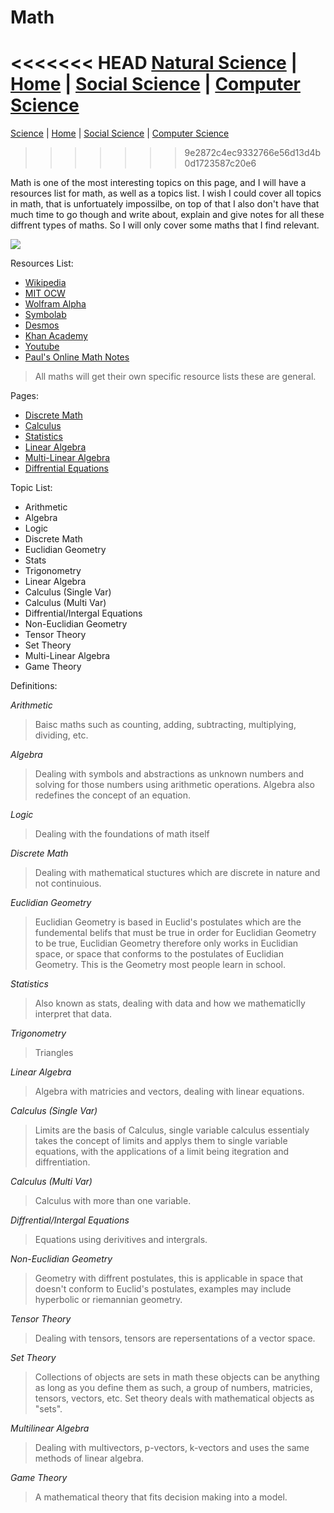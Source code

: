 # Math

<<<<<<< HEAD
[Natural Science](./file.md) | [Home](./README.md) | [Social Science](./file3.md) | [Computer Science](./file4.md)
=======
[Science](./file.md) | [Home](./README.md) | [Social Science](./file3.md) | [Computer Science](./file4.md)
>>>>>>> 9e2872c4ec9332766e56d13d4b0d1723587c20e6

Math is one of the most interesting topics on this page, and I will have a resources list for math, as well as a topics list. I wish I could cover all topics in math, that is unfortuately impossilbe, on top of that I also don't have that much time to go though and write about, explain and give notes for all these diffrent types of maths. So I will only cover some maths that I find relevant.

![](https://proxy.duckduckgo.com/iu/?u=https%3A%2F%2Fedgy.app%2Fwp-content%2Fuploads%2F2018%2F04%2FMath-awareness-month-feature-image.jpg&f=1&nofb=1)

Resources List:

* [Wikipedia](https://www.wikipedia.org/)
* [MIT OCW](https://ocw.mit.edu/index.htm)
* [Wolfram Alpha](https://www.wolframalpha.com/)
* [Symbolab](https://www.symbolab.com/)
* [Desmos](https://www.desmos.com/calculator)
* [Khan Academy](https://www.khanacademy.org/math)
* [Youtube](https://www.youtube.com/)
* [Paul's Online Math Notes](http://tutorial.math.lamar.edu/)

>All maths will get their own specific resource lists these are general.

Pages:

* [Discrete Math](./file2/dm.md)
* [Calculus](./file2/calc.md)
* [Statistics](./file2/stats.md)
* [Linear Algebra](./file2/linalg.md)
* [Multi-Linear Algebra](./file2./multilinalg.md)
* [Diffrential Equations](./file2/diffeq.md)

Topic List:

* Arithmetic
* Algebra
* Logic
* Discrete Math
* Euclidian Geometry
* Stats
* Trigonometry
* Linear Algebra
* Calculus (Single Var)
* Calculus (Multi Var)
* Diffrential/Intergal Equations
* Non-Euclidian Geometry
* Tensor Theory
* Set Theory
* Multi-Linear Algebra
* Game Theory

Definitions:

*Arithmetic*
>Baisc maths such as counting, adding, subtracting, multiplying, dividing, etc.

*Algebra*
>Dealing with symbols and abstractions as unknown numbers and solving for those numbers using arithmetic operations. Algebra also redefines the concept of an equation.

*Logic*
>Dealing with the foundations of math itself

*Discrete Math*
>Dealing with mathematical stuctures which are discrete in nature and not continuious.

*Euclidian Geometry*
>Euclidian Geometry is based in Euclid's postulates which are the fundemental belifs that must be true in order for Euclidian Geometry to be true, Euclidian Geometry therefore only works in Euclidian space, or space that conforms to the postulates of Euclidian Geometry. This is the Geometry most people learn in school.

*Statistics*
>Also known as stats, dealing with data and how we mathematiclly interpret that data.

*Trigonometry*
>Triangles

*Linear Algebra*
>Algebra with matricies and vectors, dealing with linear equations.

*Calculus (Single Var)*
>Limits are the basis of Calculus, single variable calculus essentialy takes the concept of limits and applys them to single variable equations, with the applications of a limit being itegration and diffrentiation.

*Calculus (Multi Var)*
>Calculus with more than one variable.

*Diffrential/Intergal Equations*
>Equations using derivitives and intergrals.

*Non-Euclidian Geometry*
>Geometry with diffrent postulates, this is applicable in space that doesn't conform to Euclid's postulates, examples may include hyperbolic or riemannian geometry.

*Tensor Theory*
>Dealing with tensors, tensors are repersentations of a vector space.

*Set Theory*
>Collections of objects are sets in math these objects can be anything as long as you define them as such, a group of numbers, matricies, tensors, vectors, etc. Set theory deals with mathematical objects as "sets".

*Multilinear Algebra*
>Dealing with multivectors, p-vectors, k-vectors and uses the same methods of linear algebra.

*Game Theory*
>A mathematical theory that fits decision making into a model.
